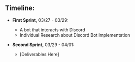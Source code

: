 ## Timeline:

- **First Sprint,** 03/27 - 03/29: <br>
  - A bot that interacts with Discord <br>
  - Individual Research about Discord Bot Implementation <br>

- **Second Sprint,** 03/29 - 04/01: <br>
  - [Deliverables Here]
